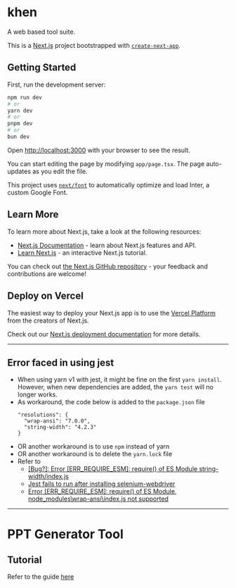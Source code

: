 # khen

A web based tool suite.

This is a [Next.js](https://nextjs.org/) project bootstrapped with [`create-next-app`](https://github.com/vercel/next.js/tree/canary/packages/create-next-app).

## Getting Started

First, run the development server:

```bash
npm run dev
# or
yarn dev
# or
pnpm dev
# or
bun dev
```

Open [http://localhost:3000](http://localhost:3000) with your browser to see the result.

You can start editing the page by modifying `app/page.tsx`. The page auto-updates as you edit the file.

This project uses [`next/font`](https://nextjs.org/docs/basic-features/font-optimization) to automatically optimize and load Inter, a custom Google Font.

## Learn More

To learn more about Next.js, take a look at the following resources:

- [Next.js Documentation](https://nextjs.org/docs) - learn about Next.js features and API.
- [Learn Next.js](https://nextjs.org/learn) - an interactive Next.js tutorial.

You can check out [the Next.js GitHub repository](https://github.com/vercel/next.js/) - your feedback and contributions are welcome!

## Deploy on Vercel

The easiest way to deploy your Next.js app is to use the [Vercel Platform](https://vercel.com/new?utm_medium=default-template&filter=next.js&utm_source=create-next-app&utm_campaign=create-next-app-readme) from the creators of Next.js.

Check out our [Next.js deployment documentation](https://nextjs.org/docs/deployment) for more details.

---

## Error faced in using jest

- When using yarn v1 with jest, it might be fine on the first `yarn install`. However, when new dependencies are added, the `yarn test` will no longer works.
- As workaround, the code below is added to the `package.json` file
  ```
  "resolutions": {
    "wrap-ansi": "7.0.0",
    "string-width": "4.2.3"
  }
  ```
- OR another workaround is to use `npm` instead of yarn
- OR another workaround is to delete the `yarn.lock` file
- Refer to
  - [\[Bug?\]: Error [ERR_REQUIRE_ESM]: require() of ES Module string-width/index.js](https://github.com/yarnpkg/yarn/issues/8994)
  - [Jest fails to run after installing selenium-webdriver](https://stackoverflow.com/questions/77592704/jest-fails-to-run-after-installing-selenium-webdriver/77592734#77592734)
  - [Error [ERR_REQUIRE_ESM]: require() of ES Module, node_modules\wrap-ansi\index.js not supported](https://stackoverflow.com/questions/77406363/error-err-require-esm-require-of-es-module-node-modules-wrap-ansi-index-js)

---

# PPT Generator Tool

## Tutorial

Refer to the guide [here](https://season-breeze-210.notion.site/PPT-Control-and-Making-Training-a5a2e6329d5b4e5e871910024d6c6a2e?pvs=4)
